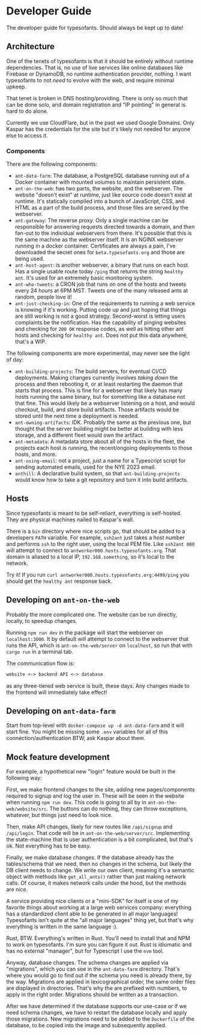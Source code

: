 # Developer Guide

The developer guide for typesofants. Should always be kept up to date!

## Architecture

One of the tenets of typesofants is that it should be entirely without runtime
dependencies. That is, no use of live services like online databases like
Firebase or DynamoDB, no runtime authentication provider, nothing. I want
typesofants to not _need_ to evolve with the web, and require minimal upkeep.

That tenet is broken in DNS hosting/providing. There is only so much that can be
done solo, and domain registration and "IP pointing" in general is hard to do
alone.

Currently we use CloudFlare, but in the past we used Google Domains. Only Kaspar
has the credentials for the site but it's likely not needed for anyone else to
access it.

### Components

There are the following components:

- `ant-data-farm`: The database, a PostgreSQL database running out of a Docker
  container with mounted volumes to maintain persistent state.
- `ant-on-the-web`: has two parts, the website, and the webserver. The website
  "doesn't exist" at runtime, just like source code doesn't exist at runtime.
  It's statically compiled into a bunch of JavaScript, CSS, and HTML as a part
  of the build process, and those files are served by the webserver.
- `ant-gateway`: The reverse proxy. Only a single machine can be responsible for
  answering requests directed towards a domain, and then fan-out to the
  individual webservers from there. It's possible that this is the same machine
  as the webserver itself. It is an NGINX webserver running in a docker
  container. Certificates are always a pain, I've downloaded the secret ones for
  `beta.typesofants.org` and those are being used.
- `ant-host-agent`: is another webserver, a binary that runs on each host. Has a
  single usable route today `/ping` that returns the string `healthy ant`. It's
  used for an extremely basic monitoring system.
- `ant-who-tweets`: a CRON job that runs on one of the hosts and tweets every 24
  hours at 6PM MST. Tweets one of the many released ants at random, people love
  it!
- `ant-just-checking-in`: One of the requirements to running a web service is
  knowing if it's working. Putting code up and just hoping that things are still
  working is not a good strategy. Second-worst is letting users complaints be
  the notification. Has the capability of pinging websites and checking for
  `200 OK` response codes, as well as hitting other ant hosts and checking for
  `healthy ant`. Does not put this data anywhere, that's a WIP.

The following components are more experimental, may never see the light of day:

- `ant-building-projects`: The build servers, for eventual CI/CD deployments.
  Making changes currently involves _taking down_ the process and then rebooting
  it, or at least restarting the daemon that starts that process. This is fine
  for a webserver that likely has many hosts running the same binary, but for
  something like a database not that fine. This would likely be a webserver
  listening on a host, and would checkout, build, and store build artifacts.
  Those artifacts would be stored until the next time a deployment is needed.
- `ant-owning-artifacts`: IDK. Probably the same as the previous one, but
  thought that the server building might be better at building with less
  storage, and a different fleet would own the artifact.
- `ant-metadata`: A metadata store about all of the hosts in the fleet, the
  projects each host is running, the recent/ongoing deployments to those hosts,
  and more.
- `ant-using-email`: not a project, just a name for a Typescript script for
  sending automated emails, used for the NYE 2023 email.
- `anthill`: A declarative build system, so that `ant-building-projects` would
  know how to take a git repository and turn it into build artifacts.

## Hosts

Since typesofants is meant to be self-reliant, everything is self-hosted. They
are physical machines nailed to Kaspar's wall.

There is a `bin` directory where nice scripts go, that should be added to a
developers `PATH` variable. For example, `ssh2ant` just takes a host number and
performs `ssh` to the right user, using the local PEM file. Like `ssh2ant 000`
will attempt to connect to `antworker000.hosts.typesofants.org`. That domain is
aliased to a local IP, `192.168.something`, so it's local to the network.

Try it! If you run `curl antworker000.hosts.typesofants.org:4499/ping` you
should get the `healthy ant` response back.

## Developing on `ant-on-the-web`

Probably the more complicated one. The website can be run directly, locally, to
speedup changes.

Running `npm run dev` in the package will start the webserver on
`localhost:3000`. It by default will attempt to connect to the webserver that
runs the API, which is `ant-on-the-web/server` on `localhost`, so run that with
`cargo run` in a terminal tab.

The communication flow is:

```txt
website <-> backend API <-> database
```

as any three-tiered web service is built, these days. Any changes made to the
frontend will immediately take effect!

## Developing on `ant-data-farm`

Start from top-level with `docker-compose up -d ant-data-farm` and it will start
fine. You might be missing some `.env` variables for all of this
connection/authentication BTW, ask Kaspar about them.

## Mock feature development

For example, a hypothetical new "login" feature would be built in the following
way:

First, we make frontend changes to the site, adding new pages/components
required to signup and log the user in. These will be seen in the website when
running `npm run dev`. This code is going to all by in
`ant-on-the-web/website/src`. The buttons can do nothing, they can throw
exceptions, whatever, but things just need to look nice.

Then, make API changes, likely for new routes like `/api/signup` and
`/api/login`. That code will be in `ant-on-the-web/server/src`. Implementing the
state-machine that is user authentication is a bit complicated, but that's ok.
Not everything has to be easy.

Finally, we make database changes. If the database already has the tables/schema
that we need, then no changes in the schema, but likely the DB client needs to
change. We write our own client, meaning it's a semantic object with methods
like `get_all_ants()` rather than just making network calls. Of course, it makes
network calls under the hood, but the methods are nice.

A service providing nice clients or a "mini-SDK" for itself is one of my
favorite things about working at a large web services company: everything has a
standardized client able to be generated in all major languages! Typesofants
isn't quite at the "all major languages" thing yet, but that's why everything is
written in the same language :).

Rust, BTW. Everything's written in Rust. You'll need to install that and NPM to
work on typesofants. I'm sure you can figure it out. Rust is idiomatic and has
no external "manager", but for Typescript I use the `nvm` tool.

Anyway, database changes. The schema changes are applied via "migrations", which
you can see in the `ant-data-farm` directory. That's where you would go to find
out if the schema you need is already there, by the way. Migrations are applied
in lexicographical order, the same order files are displayed in directories.
That's why the are prefixed with numbers, to apply in the right order.
Migrations should be written as a transaction.

After we have determined if the database supports our use-case or if we need
schema changes, we have to restart the database locally and apply those
migrations. New migrations need to be added to the `Dockerfile` of the database,
to be copied into the image and subsequently applied.
